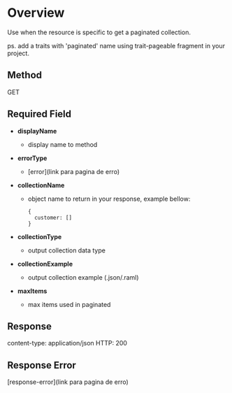 # Overview
Use when the resource is specific to get a paginated collection.

ps. add a traits with 'paginated' name using trait-pageable fragment in your project.

## Method 
GET

## Required Field
- **displayName**
  - display name to method

- **errorType**
  - [error](link para pagina de erro)

- **collectionName**
  - object name to return in your response, example bellow: 
    ```
    {
      customer: []
    }
    ```

- **collectionType**
  - output collection data type

- **collectionExample**
  - output collection example (.json/.raml)

- **maxItems**
  - max items used in paginated

## Response
content-type: application/json
HTTP: 200

## Response Error
[response-error](link para pagina de erro)